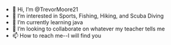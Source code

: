 - 👋 Hi, I’m @TrevorMoore21
- 👀 I’m interested in Sports, Fishing, Hiking, and Scuba Diving
- 🌱 I’m currently learning java
- 💞️ I’m looking to collaborate on whatever my teacher tells me
- 📫 How to reach me--I will find you 

<!---
TrevorMoore21/TrevorMoore21 is a ✨ special ✨ repository because its `README.md` (this file) appears on your GitHub profile.
You can click the Preview link to take a look at your changes.
--->
